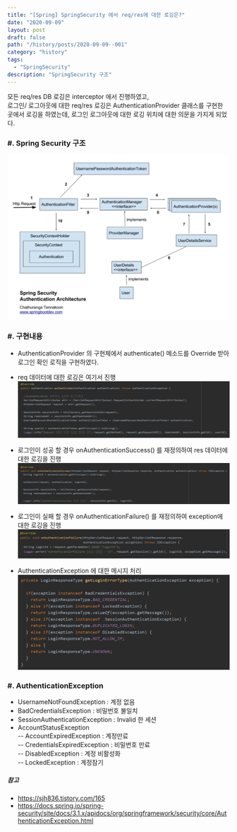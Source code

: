 ```yaml
---
title: "[Spring] SpringSecurity 에서 req/res에 대한 로깅은?"
date: "2020-09-09"
layout: post
draft: false
path: "/history/posts/2020-09-09--001"
category: "history"
tags:
  - "SpringSecurity"
description: "SpringSecurity 구조"
---
```


모든 req/res DB 로깅은 interceptor 에서 진행하였고,  
로그인/ 로그아웃에 대한 req/res 로깅은 AuthenticationProvider 클래스를 구현한 곳에서 로깅을 하였는데,
로그인 로그아웃에 대한 로깅 위치에 대한 의문을 가지게 되었다.  

### #. Spring Security 구조
![](./1.PNG)


### #. 구현내용
- AuthenticationProvider 의 구현체에서 authenticate() 메소드를 Override 받아 로그인 확인 로직을 구현하였다.  
- req 데이터에 대한 로깅은 여기서 진행
![](./2.PNG)

- 로그인이 성공 할 경우 onAuthenticationSuccess() 를 재정의하여 res 데이터에 대한 로깅을 진행
![](./3.PNG)

- 로그인이 실패 할 경우 onAuthenticationFailure() 를 재정의하여 exception에 대한 로깅을 진행
![](./4.PNG)

- AuthenticationException 에 대한 메시지 처리
![](./5.PNG)

### #. AuthenticationException
- UsernameNotFoundException : 계정 없음
- BadCredentialsException : 비밀번호 불일치
- SessionAuthenticationException : Invalid 한 세션
- AccountStatusException  
 -- AccountExpiredException : 계정만료  
 -- CredentialsExpiredException : 비밀번호 만료  
 -- DisabledException : 계정 비활성화  
 -- LockedException : 계정잠기  


##### 참고
* https://sjh836.tistory.com/165
* https://docs.spring.io/spring-security/site/docs/3.1.x/apidocs/org/springframework/security/core/AuthenticationException.html
